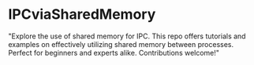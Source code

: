# IPCviaSharedMemory
"Explore the use of shared memory for IPC. This repo offers tutorials and examples on effectively utilizing shared memory between processes. Perfect for beginners and experts alike. Contributions welcome!"
